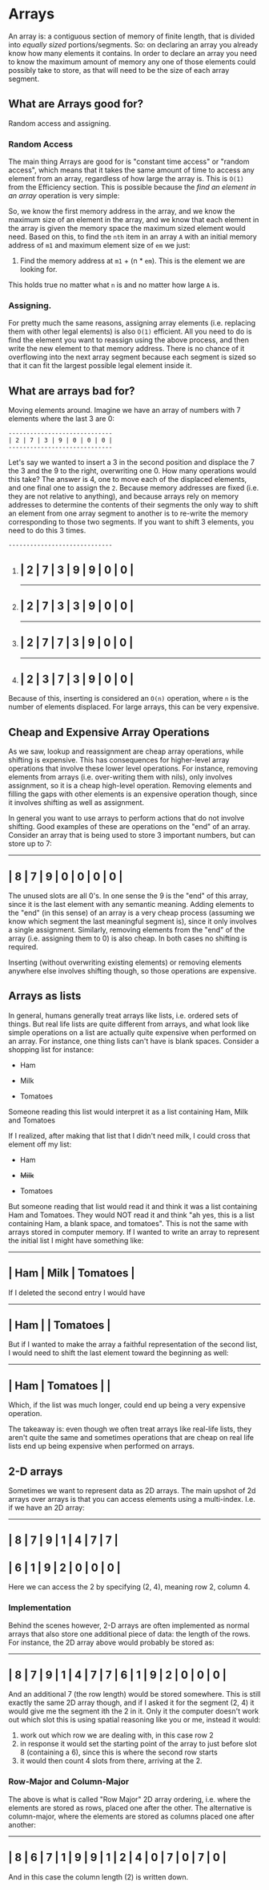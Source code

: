 # Arrays

An array is: a contiguous section of memory of finite length, that is divided into *equally sized* portions/segments. So: on declaring an array you already know how many elements it contains. In order to declare an array you need to know the maximum amount of memory any one of those elements could possibly take to store, as that will need to be the size of each array segment.

## What are Arrays good for?

Random access and assigning.

### Random Access

The main thing Arrays are good for is "constant time access" or "random access", which means that it takes the same amount of time to access any element from an array, regardless of how large the array is. This is `O(1)` from the Efficiency section. This is possible because the *find an element in an array* operation is very simple:

So, we know the first memory address in the array, and we know the maximum size of an element in the array, and we know that each element in the array is given the memory space the maximum sized element would need. Based on this, to find the `nth` item in an array `A` with an initial memory address of `m1` and maximum element size of `em`  we just:

1. Find the memory address at `m1` + (n * `em`). This is the element we are looking for.

This holds true no matter what `n` is and no matter how large `A` is.

### Assigning.

For pretty much the same reasons, assigning array elements (i.e. replacing them with other legal elements) is also `O(1)` efficient. All you need to do is find the element you want to reassign using the above process, and then write the new element to that memory address. There is no chance of it overflowing into the next array segment because each segment is sized so that it can fit the largest possible legal element inside it.


## What are arrays bad for?

Moving elements around. Imagine we have an array of numbers with 7 elements where the last 3 are 0:

    -----------------------------
    | 2 | 7 | 3 | 9 | 0 | 0 | 0 |
    -----------------------------

Let's say we wanted to insert a 3 in the second position and displace the 7 the 3 and the 9 to the right, overwriting one 0. How many operations would this take? The answer is 4, one to move each of the displaced elements, and one final one to assign the `2`. Because memory addresses are fixed (i.e. they are not relative to anything), and because arrays rely on memory addresses to determine the contents of their segments the only way to shift an element from one array segment to another is to re-write the memory corresponding to those two segments. If you want to shift 3 elements, you need to do this 3 times.


    -----------------------------
1.  | 2 | 7 | 3 | 9 | 9 | 0 | 0 |
    -----------------------------


    -----------------------------
2.  | 2 | 7 | 3 | 3 | 9 | 0 | 0 |
    -----------------------------


    -----------------------------
3.  | 2 | 7 | 7 | 3 | 9 | 0 | 0 |
    -----------------------------


    -----------------------------
4.  | 2 | 3 | 7 | 3 | 9 | 0 | 0 |
    -----------------------------

Because of this, inserting is considered an `O(n)` operation, where `n` is the number of elements displaced. For large arrays, this can be very expensive.

## Cheap and Expensive Array Operations

As we saw, lookup and reassignment are cheap array operations, while shifting is expensive. This has consequences for higher-level array operations that involve these lower level operations. For instance, removing elements from arrays (i.e. over-writing them with nils), only involves assignment, so it is a cheap high-level operation. Removing elements and filling the gaps with other elements is an expensive operation though, since it involves shifting as well as assignment.

In general you want to use arrays to perform actions that do not involve shifting. Good examples of these are operations on the "end" of an array. Consider an array that is being used to store 3 important numbers, but can store up to 7:

  -----------------------------
  | 8 | 7 | 9 | 0 | 0 | 0 | 0 |
  -----------------------------

The unused slots are all 0's. In one sense the 9 is the "end" of this array, since it is the last element with any semantic meaning. Adding elements to the "end" (in this sense) of an array is a very cheap process (assuming we know which segment the last meaningful segment is), since it only involves a single assignment. Similarly, removing elements from the "end" of the array (i.e. assigning them to 0) is also cheap. In both cases no shifting is required.

Inserting (without overwriting existing elements) or removing elements anywhere else involves shifting though, so those operations are expensive.

## Arrays as lists

In general, humans generally treat arrays like lists, i.e. ordered sets of things. But real life lists are quite different from arrays, and what look like simple operations on a list are actually quite expensive when performed on an array. For instance, one thing lists can't have is blank spaces. Consider a shopping list for instance: 

- Ham

- Milk

- Tomatoes

Someone reading this list would interpret it as a list containing Ham, Milk and Tomatoes

If I realized, after making that list that I didn't need milk, I could cross that element off my list:

- Ham

- ~~Milk~~

- Tomatoes

But someone reading that list would read it and think it was a list containing Ham and Tomatoes. They would NOT read it and think "ah yes, this is a list containing Ham, a blank space, and tomatoes". This is not the same with arrays stored in computer memory. If I wanted to write an array to represent the initial list I might have something like:

 ---------------------------------
 | Ham     | Milk     | Tomatoes |
 ---------------------------------

If I deleted the second entry I would have 

 ---------------------------------
 | Ham     |          | Tomatoes |
 ---------------------------------

But if I wanted to make the array a faithful representation of the second list, I would need to shift the last element toward the beginning as well:

 ---------------------------------
 | Ham     | Tomatoes |          |
 ---------------------------------

Which, if the list was much longer, could end up being a very expensive operation.

The takeaway is: even though we often treat arrays like real-life lists, they aren't quite the same and sometimes operations that are cheap on real life lists end up being expensive when performed on arrays.


## 2-D arrays

Sometimes we want to represent data as 2D arrays. The main upshot of 2d arrays over arrays is that you can access elements using a multi-index. I.e. if we have an 2D array:


  -----------------------------
  | 8 | 7 | 9 | 1 | 4 | 7 | 7 |
  -----------------------------
  | 6 | 1 | 9 | 2 | 0 | 0 | 0 |
  -----------------------------

Here we can access the 2 by specifying (2, 4), meaning row 2, column 4. 

### Implementation

Behind the scenes however, 2-D arrays are often implemented as normal arrays that also store one additional piece of data: the length of the rows. For instance, the 2D array above would probably be stored as:

  ---------------------------------------------------------
  | 8 | 7 | 9 | 1 | 4 | 7 | 7 | 6 | 1 | 9 | 2 | 0 | 0 | 0 |
  ---------------------------------------------------------

And an additional 7 (the row length) would be stored somewhere. This is still exactly the same 2D array though, and if I asked it for the segment (2, 4) it would give me the segment ith the 2 in it. Only it the computer doesn't work out which slot this is using spatial reasoning like you or me, instead it would:

1. work out which row we are dealing with, in this case row 2
2. in response it would set the starting point of the array to just before slot 8 (containing a 6), since this is where the second row starts
3. it would then count 4 slots from there, arriving at the 2.

### Row-Major and Column-Major

The above is what is called "Row Major" 2D array ordering, i.e. where the elements are stored as rows, placed one after the other. The alternative is column-major, where the elements are stored as columns placed one after another:

  ---------------------------------------------------------
  | 8 | 6 | 7 | 1 | 9 | 9 | 1 | 2 | 4 | 0 | 7 | 0 | 7 | 0 |
  ---------------------------------------------------------

And in this case the column length (2) is written down.